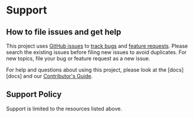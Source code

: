 # Support

## How to file issues and get help

This project uses [GitHub issues][gh-issue] to [track bugs][gh-bug] and [feature requests][gh-feature]. Please search the existing issues before filing new issues to avoid duplicates. For new topics, file your bug or feature request as a new issue.

For help and questions about using this project, please look at the [docs][docs] and our [Contributor's Guide][contributor].

## Support Policy

Support is limited to the resources listed above.

[gh-issue]: https://github.com/phughesmcr/qdajs/issues/new/choose
[gh-bug]: https://github.com/phughesmcr/qdajs/issues/new?assignees=&labels=Issue-Bug&template=bug_report.md&title=
[gh-feature]: https://github.com/phughesmcr/qdajs/issues/new?assignees=&labels=Issue-Feature&template=Feature_Request.md&title=
[contributor]: https://github.com/phughesmcr/qdajs/blob/main/CONTRIBUTING.md
